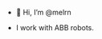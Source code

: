 - 👋 Hi, I’m @melrn

- I work with ABB robots.

<!---
melrn/melrn is a ✨ special ✨ repository because its `README.md` (this file) appears on your GitHub profile.
You can click the Preview link to take a look at your changes.
--->
